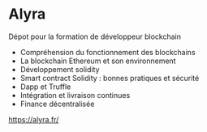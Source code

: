 # Alyra
Dépot pour la formation de développeur blockchain

- Compréhension du fonctionnement des blockchains
- La blockchain Ethereum et son environnement
- Développement solidity
- Smart contract Solidity : bonnes pratiques et sécurité
- Dapp et Truffle
- Intégration et livraison continues
- Finance décentralisée

https://alyra.fr/
